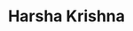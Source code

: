 ---
layout: people-layout
title: Harsha Krishna
designation: Researcher
email: harsha@fieldsofview.in
description: Harsha graduated with a masters in information technology from the IIIT-Bangalore. He designs and builds agent based simulations to model urbanisation and public transportation systems. He has also been working with his colleagues to develop games for public transport and disaster management. His current research interests include methodologies to model complex adaptive systems, transportation and urban systems.
img: harsha.jpg
category: team
ide: harsha
permalink: /team/harsha/
---